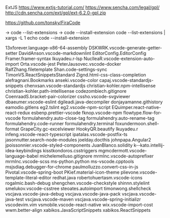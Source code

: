 ExtJS
  https://www.extjs-tutorial.com/
  https://www.sencha.com/legal/gpl/
  http://cdn.sencha.com/ext/gpl/ext-6.2.0-gpl.zip
  
  
https://github.com/tonsky/FiraCode

-> code --list-extensions
-> code --install-extension <ext>
code --list-extensions | xargs -L 1 echo code --install-extension

13xforever.language-x86-64-assembly
DSKWRK.vscode-generate-getter-setter
DavidAnson.vscode-markdownlint
EditorConfig.EditorConfig
Framer.framer-syntax
Ikuyadeu.r-lsp
NuclleaR.vscode-extension-auto-import
Orta.vscode-jest
PeterJausovec.vscode-docker
RalfZhang.filetemplate
Shan.code-settings-sync
TimonVS.ReactSnippetsStandard
Zignd.html-css-class-completion
alefragnani.Bookmarks
anseki.vscode-color
capaj.vscode-standardjs-snippets
chenxsan.vscode-standardjs
christian-kohler.npm-intellisense
christian-kohler.path-intellisense
codezombiech.gitignore
CoenraadS.bracket-pair-colorizer
cssho.vscode-svgviewer
dbaeumer.vscode-eslint
dgileadi.java-decompiler
donjayamanne.githistory
eamodio.gitlens
eg2.tslint
eg2.vscode-npm-script
EQuimper.react-native-react-redux
esbenp.prettier-vscode
fknop.vscode-npm
flowtype.flow-for-vscode
formulahendry.auto-close-tag
formulahendry.auto-rename-tag
formulahendry.code-runner
formulahendry.terminal
foxundermoon.shell-format
GrapeCity.gc-excelviewer
HookyQR.beautify
Ikuyadeu.r
infeng.vscode-react-typescript
ipatalas.vscode-postfix-ts
jasonnutter.search-node-modules
joelday.docthis
johnpapa.Angular2
jpoissonnier.vscode-styled-components
JuanBlanco.solidity
k--kato.intellij-idea-keybindings
kisstkondoros.csstriggers
mgmcdermott.vscode-language-babel
michelemelluso.gitignore
mrmlnc.vscode-autoprefixer
mrmlnc.vscode-scss
ms-python.python
ms-vscode.cpptools
msjsdiag.debugger-for-chrome
paulmolluzzo.convert-css-in-js
Pivotal.vscode-spring-boot
PKief.material-icon-theme
plievone.vscode-template-literal-editor
redhat.java
robertohuertasm.vscode-icons
rogalmic.bash-debug
shengchen.vscode-checkstyle
shinnn.stylelint
smelukov.vscode-csstree
steoates.autoimport
timonwong.shellcheck
vscjava.vscode-java-debug
vscjava.vscode-java-pack
vscjava.vscode-java-test
vscjava.vscode-maven
vscjava.vscode-spring-initializr
vscodevim.vim
vsmobile.vscode-react-native
wix.vscode-import-cost
wwm.better-align
xabikos.JavaScriptSnippets
xabikos.ReactSnippets
